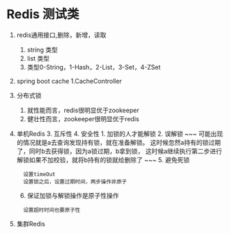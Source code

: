 # Redis 测试类

1. redis通用接口,删除，新增，读取
    1. string 类型
    2. list 类型
    3. 类型0-String，1-Hash，2-List，3-Set，4-ZSet
    
2.  spring boot cache
    1.CacheController
    
3. 分布式锁
    1. 就性能而言，redis很明显优于zookeeper
    2. 健壮性而言，zookeeper很明显优于redis
    
4. 单机Redis
    3. 互斥性
    4. 安全性
        1. 加锁的人才能解锁
        2. 误解锁
       ~~~
       可能出现的情况就是a去查询发现持有锁，就在准备解锁。
       这时候忽然a持有的锁过期了，同时b去获得锁，因为a锁过期，b拿到锁，
       这时候a继续执行第二步进行解锁如果不加校验，就将b持有的锁就给删除了
       ~~~
    5. 避免死锁
      ~~~
        设置timeOut
        设置锁之后，设置过期时间，两步操作非原子
      ~~~
    6. 保证加锁与解锁操作是原子性操作
      ~~~
        设置超时时间也要原子性
      ~~~
   
5. 集群Redis
        
